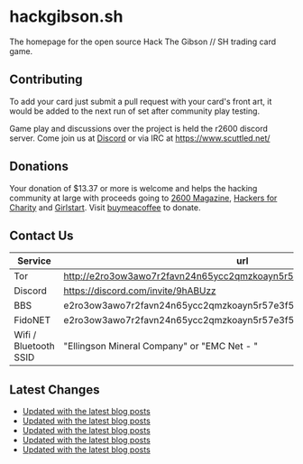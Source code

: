 # hackgibson.sh
The homepage for the open source Hack The Gibson // SH trading card game.


## Contributing

To add your card just submit a pull request with your card's front art, it would be added to the next run of set after community play testing.

Game play and discussions over the project is held the r2600 discord server. Come join us at [Discord](https://discord.com/invite/9hABUzz) or via IRC at https://www.scuttled.net/


## Donations

Your donation of $13.37 or more is welcome and helps the hacking community at large with proceeds going to [2600 Magazine](https://2600.com/), [Hackers for Charity](https://hackersforcharity.org) and [Girlstart](https://girlstart.org).  Visit [buymeacoffee](https://www.buymeacoffee.com/hackgibson.sh) to donate.


## Contact Us

Service | url
-|-
Tor | http://e2ro3ow3awo7r2favn24n65ycc2qmzkoayn5r57e3f56nvjwdcgg32ad.onion
Discord | https://discord.com/invite/9hABUzz
BBS | e2ro3ow3awo7r2favn24n65ycc2qmzkoayn5r57e3f56nvjwdcgg32ad.onion:23
FidoNET | e2ro3ow3awo7r2favn24n65ycc2qmzkoayn5r57e3f56nvjwdcgg32ad.onion:24554
Wifi / Bluetooth SSID | "Ellingson Mineral Company" or "EMC Net - <fidonet address>"

## Latest Changes
<!-- BLOG-POST-LIST:START -->
- [Updated with the latest blog posts](https://github.com/DFW2600/hackgibson.sh/commit/b32aefe8367461b2544777d678827e351763a80c)
- [Updated with the latest blog posts](https://github.com/DFW2600/hackgibson.sh/commit/cdcdffb67c590a86029b83673ef7e30c65a7bba7)
- [Updated with the latest blog posts](https://github.com/DFW2600/hackgibson.sh/commit/1999f4060a73e6e5a34b12c2bb87fd56346cb3ef)
- [Updated with the latest blog posts](https://github.com/DFW2600/hackgibson.sh/commit/09dc172ab84db9b866c591c537a2c90f36a8faa3)
- [Updated with the latest blog posts](https://github.com/DFW2600/hackgibson.sh/commit/a522c4ce02e5ac3d5a38f301fdf405fea4e151bb)
<!-- BLOG-POST-LIST:END -->

